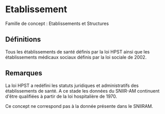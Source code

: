 # Etablissement 
<!-- SPDX-License-Identifier: MPL-2.0 -->

Famille de concept : Etablissements et Structures

## Définitions

Tous les établissements de santé définis par la loi HPST ainsi que les établissements médicaux sociaux définis par la loi sociale de 2002.

## Remarques

La loi HPST a redéfini les statuts juridiques et administratifs des établissements de santé. A ce stade les données du SNIIR-AM continuent d'être qualifiées à partir de la loi hospitalière de 1970.

Ce concept ne correspond pas à la donnée présente dans le SNIIRAM.

